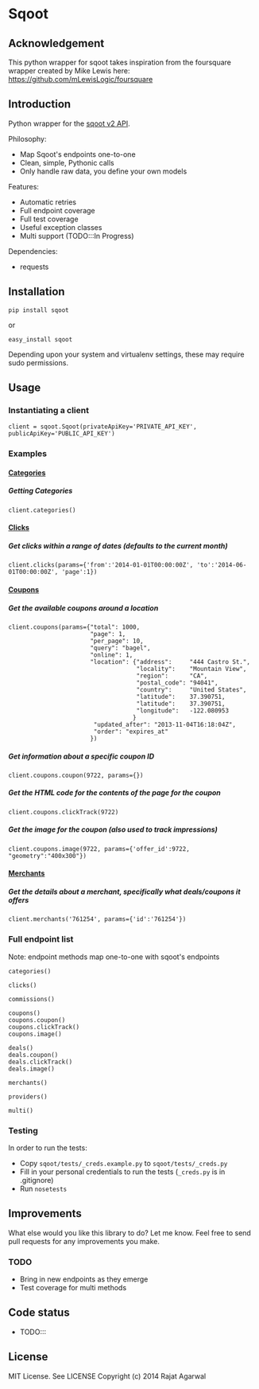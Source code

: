 # Sqoot

## Acknowledgement
This python wrapper for sqoot takes inspiration from the foursquare wrapper created by Mike Lewis here: https://github.com/mLewisLogic/foursquare 

## Introduction
Python wrapper for the [sqoot v2 API](http://docs.sqoot.com/v2/overview.html).


Philosophy:

* Map Sqoot's endpoints one-to-one
* Clean, simple, Pythonic calls
* Only handle raw data, you define your own models

Features:

* Automatic retries
* Full endpoint coverage
* Full test coverage
* Useful exception classes
* Multi support (TODO:::In Progress)

Dependencies:

* requests

## Installation

    pip install sqoot

or

    easy_install sqoot

Depending upon your system and virtualenv settings, these may require sudo permissions.


## Usage

### Instantiating a client
    client = sqoot.Sqoot(privateApiKey='PRIVATE_API_KEY', publicApiKey='PUBLIC_API_KEY')

### Examples

#### [Categories](http://docs.sqoot.com/v2/categories.html)
##### Getting Categories
    client.categories()

#### [Clicks](http://docs.sqoot.com/v2/clicks.html)
##### Get clicks within a range of dates (defaults to the current month)
    client.clicks(params={'from':'2014-01-01T00:00:00Z', 'to':'2014-06-01T00:00:00Z', 'page':1})

#### [Coupons](http://docs.sqoot.com/v2/coupons.html)
##### Get the available coupons around a location
    client.coupons(params={"total": 1000, 
                           "page": 1, 
                           "per_page": 10, 
                           "query": "bagel", 
                           "online": 1, 
                           "location": {"address":     "444 Castro St.", 
                                        "locality":    "Mountain View",
                                        "region":      "CA",
                                        "postal_code": "94041",
                                        "country":     "United States",
                                        "latitude":    37.390751,
                                        "latitude":    37.390751,
                                        "longitude":   -122.080953
                                       }
                            "updated_after": "2013-11-04T16:18:04Z",
                            "order": "expires_at"
                           })

##### Get information about a specific coupon ID
    client.coupons.coupon(9722, params={})

##### Get the HTML code for the contents of the page for the coupon
    client.coupons.clickTrack(9722)

##### Get the image for the coupon (also used to track impressions)
    client.coupons.image(9722, params={'offer_id':9722, "geometry":"400x300"})

#### [Merchants](http://docs.sqoot.com/v2/merchants.html)
##### Get the details about a merchant, specifically what deals/coupons it offers
    client.merchants('761254', params={'id':'761254'})


### Full endpoint list
Note: endpoint methods map one-to-one with sqoot's endpoints

    categories()

    clicks()

    commissions()

    coupons()
    coupons.coupon()
    coupons.clickTrack()
    coupons.image()

    deals()
    deals.coupon()
    deals.clickTrack()
    deals.image()

    merchants()

    providers()

    multi()


### Testing
In order to run the tests:
* Copy `sqoot/tests/_creds.example.py` to `sqoot/tests/_creds.py`
* Fill in your personal credentials to run the tests (`_creds.py` is in .gitignore)
* Run `nosetests`


## Improvements
What else would you like this library to do? Let me know. Feel free to send pull requests for any improvements you make.

### TODO
* Bring in new endpoints as they emerge
* Test coverage for multi methods


## Code status
* TODO:::

## License
MIT License. See LICENSE
Copyright (c) 2014 Rajat Agarwal
